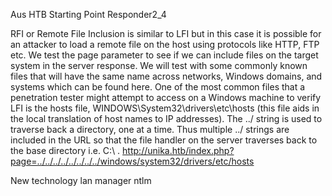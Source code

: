 Aus HTB Starting Point Responder2_4

RFI or Remote File Inclusion is similar to LFI but in this case it is possible for an attacker to load a remote
file on the host using protocols like HTTP, FTP etc.
We test the page parameter to see if we can include files on the target system in the server response. We
will test with some commonly known files that will have the same name across networks, Windows
domains, and systems which can be found here. One of the most common files that a penetration tester
might attempt to access on a Windows machine to verify LFI is the hosts file,
WINDOWS\System32\drivers\etc\hosts (this file aids in the local translation of host names to IP
addresses). The ../ string is used to traverse back a directory, one at a time. Thus multiple ../ strings are
included in the URL so that the file handler on the server traverses back to the base directory i.e. C:\ .
http://unika.htb/index.php?page=../../../../../../../../windows/system32/drivers/etc/hosts

New technology lan manager ntlm
